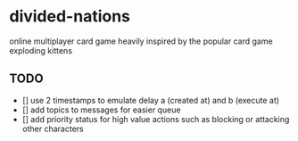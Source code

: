 # divided-nations
online multiplayer card game heavily inspired by the popular card game exploding kittens

## TODO
- [] use 2 timestamps to emulate delay a (created at) and b (execute at)
- [] add topics to messages for easier queue
- [] add priority status for high value actions such as blocking or attacking other characters
